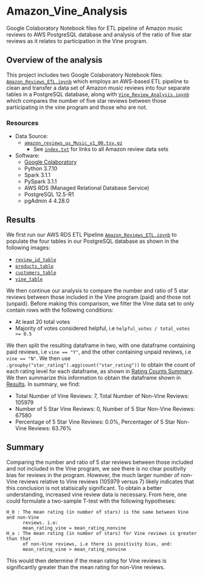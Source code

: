 # Amazon_Vine_Analysis
Google Colaboratory Notebook files for ETL pipeline of Amazon music reviews to
AWS PostgreSQL database and analysis of the ratio of five star reviews as it
relates to participation in the Vine program. 

## Overview of the analysis
This project includes two Google Colaboratory Notebook files:
[`Amazon_Reviews_ETL.ipynb`](Amazon_Reviews_ETL.ipynb) which employs an
AWS-based ETL pipeline to clean and transfer a data set of Amazon music
reviews into four separate tables in a PostgreSQL database, along with
[`Vine_Review_Analysis.ipynb`](Vine_Review_Analysis.ipynb) which compares the
number of five star reviews between those participating in the vine program
and those who are not.

### Resources
- Data Source:
    - [`amazon_reviews_us_Music_v1_00.tsv.gz`](https://s3.amazonaws.com/amazon-reviews-pds/tsv/amazon_reviews_us_Music_v1_00.tsv.gz)
        - See [`index.txt`](Resources/index.txt) for links to all Amazon review data sets
- Software:
    - [Google Colaboratory](https://colab.research.google.com/notebooks/welcome.ipynb)
    - Python 3.7.10
    - Spark 3.1.1
    - PySpark 3.1.1
    - AWS RDS (Managed Relational Database Service)
    - PostgreSQL 12.5-R1
    - pgAdmin 4 4.28.0

## Results
We first run our AWS RDS ETL Pipeline
[`Amazon_Reviews_ETL.ipynb`](Amazon_Reviews_ETL.ipynb) to populate the four
tables in our PostgreSQL database as shown in the following images:
- [`review_id_table`](Images/review_id_table.png)
- [`products_table`](Images/products_table.png)
- [`customers_table`](Images/customers_table.png)
- [`vine_table`](Images/vine_table.png)

We then continue our analysis to compare the number and ratio of 5 star
reviews between those included in the Vine program (paid) and those not (unpaid).
Before making this comparison, we filter the Vine data set to only contain
rows with the following conditions:

- At least 20 total votes
- Majority of votes considered helpful, i.e
`helpful_votes / total_votes >= 0.5`

We then split the resulting dataframe in two, with one dataframe containing
paid reviews, i.e `vine == "Y"`, and the other containing unpaid reviews, i.e
`vine == "N"`. We then use `.groupby("star_rating").agg(count("star_rating"))`
to obtain the count of each rating level for each dataframe, as shown in
[Rating Counts Summary](Images/rating_counts_summary.png). We then summarize
this information to obtain the dataframe shown in
[Results](Images/vine_results_df.png). In summary, we find:

- Total Number of Vine Reviews: 7, Total Number of Non-Vine Reviews: 105979
- Number of 5 Star Vine Reviews: 0, Number of 5 Star Non-Vine Reviews: 67580
- Percentage of 5 Star Vine Reviews: 0.0%, Percentager of 5 Star Non-Vine Reviews: 63.76%

## Summary
Comparing the number and ratio of 5 star reviews between those included and
not included in the Vine program, we see there is no clear positivity bias for
reviews in the program. However, the much larger number of non-Vine reviews
relative to Vine reviews (105979 versus 7) likely indicates that this conclusion is not
statisically significant. To obtain a better understanding, increased vine
review data is necessary. From here, one could formulate a two-sample T-test
with the following hypotheses:
```
H_0 : The mean rating (in number of stars) is the same between Vine and non-Vine
      reviews. i.e:
      mean_rating_vine = mean_rating_nonvine
H_a : The mean rating (in number of stars) for Vine reviews is greater than that
      of non-Vine reviews, i.e there is positivity bias, and:
      mean_rating_vine > mean_rating_nonvine
```
This would then determine if the mean rating for Vine reviews is significantly
greater than the mean rating for non-Vine reviews.
